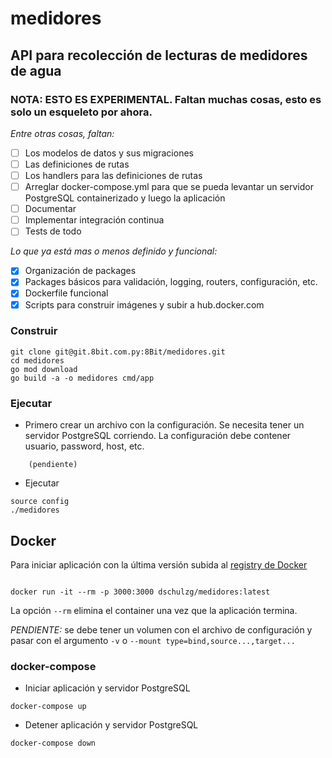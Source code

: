 # medidores
## API para recolección de lecturas de medidores de agua

### NOTA: ESTO ES EXPERIMENTAL. Faltan muchas cosas, esto es solo un esqueleto por ahora.

*Entre otras cosas, faltan:*

- [ ] Los modelos de datos y sus migraciones
- [ ] Las definiciones de rutas
- [ ] Los handlers para las definiciones de rutas
- [ ] Arreglar docker-compose.yml para que se pueda levantar un servidor PostgreSQL containerizado y luego la aplicación
- [ ] Documentar
- [ ] Implementar integración continua
- [ ] Tests de todo

*Lo que ya está mas o menos definido y funcional:*

- [x] Organización de packages
- [x] Packages básicos para validación, logging, routers, configuración, etc.
- [x] Dockerfile funcional
- [x] Scripts para construir imágenes y subir a hub.docker.com

### Construir

```
git clone git@git.8bit.com.py:8Bit/medidores.git
cd medidores
go mod download
go build -a -o medidores cmd/app
```


### Ejecutar

- Primero crear un archivo con la configuración. Se necesita tener un servidor PostgreSQL corriendo. La configuración debe contener usuario, password, host, etc.

```
    (pendiente)
```

- Ejecutar

```
source config
./medidores

```
   
## Docker

Para iniciar aplicación con la última versión subida al [registry de Docker](htps://hub.docker.com)

```

docker run -it --rm -p 3000:3000 dschulzg/medidores:latest

```

La opción `--rm` elimina el container una vez que la aplicación termina.

*PENDIENTE:* se debe tener un volumen con el archivo de configuración y pasar con el argumento `-v` o `--mount type=bind,source...,target...`


### docker-compose

- Iniciar aplicación y servidor PostgreSQL

```  
docker-compose up
```

- Detener aplicación y servidor PostgreSQL

```  
docker-compose down
```
